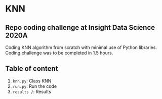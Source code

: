 # KNN
## Repo coding challenge at Insight Data Science 2020A
Coding KNN algorithm from scratch with minimal use of Python libraries. Coding challenge was to be completed in 1.5 hours.
## Table of content
1. `knn.py`: Class KNN
2. `run.py`: Run the code
3. `results /`: Results

